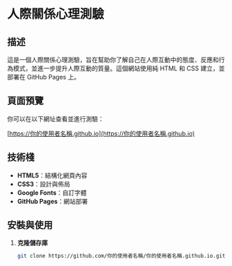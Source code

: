 # 人際關係心理測驗

## 描述

這是一個人際關係心理測驗，旨在幫助你了解自己在人際互動中的態度、反應和行為模式，並進一步提升人際互動的質量。這個網站使用純 HTML 和 CSS 建立，並部署在 GitHub Pages 上。

## 頁面預覽

你可以在以下網址查看並進行測驗：

[https://你的使用者名稱.github.io](https://你的使用者名稱.github.io)

## 技術棧

- **HTML5**：結構化網頁內容
- **CSS3**：設計與佈局
- **Google Fonts**：自訂字體
- **GitHub Pages**：網站部署

## 安裝與使用

1. **克隆儲存庫**

   ```bash
   git clone https://github.com/你的使用者名稱/你的使用者名稱.github.io.git

